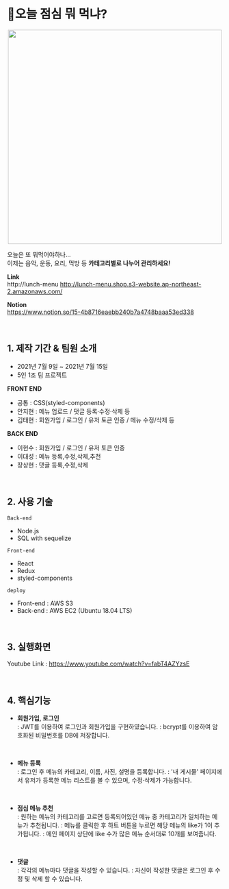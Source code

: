 # 🍕오늘 점심 뭐 먹냐?

<center>
<img src="https://github.com/jihyunan-dev/hanghae_mini_front/blob/development/public/og-image-lunch.jpg?raw=true" width="500px">
</center>

오늘은 또 뭐먹어야하나...  
이제는 음악, 운동, 요리, 먹방 등 **카테고리별로 나누어 관리하세요!**

**Link**  
http://lunch-menu
http://lunch-menu.shop.s3-website.ap-northeast-2.amazonaws.com/

**Notion**  
https://www.notion.so/15-4b8716eaebb240b7a4748baaa53ed338

<br>

## 1. 제작 기간 & 팀원 소개

- 2021년 7월 9일 ~ 2021년 7월 15일
- 5인 1조 팀 프로젝트

**FRONT END**

- 공통 : CSS(styled-components)
- 안지현 : 메뉴 업로드 / 댓글 등록·수정·삭제 등
- 김태현 : 회원가입 / 로그인 / 유저 토큰 인증 / 메뉴 수정/삭제 등

**BACK END**

- 이현수 : 회원가입 / 로그인 / 유저 토큰 인증
- 이대성 : 메뉴 등록,수정,삭제,추천
- 장상현 : 댓글 등록,수정,삭제

<br>

## 2. 사용 기술

`Back-end`

- Node.js
- SQL with sequelize

`Front-end`

- React
- Redux
- styled-components

`deploy`

- Front-end : AWS S3
- Back-end : AWS EC2 (Ubuntu 18.04 LTS)

<br>

## 3. 실행화면

Youtube Link : https://www.youtube.com/watch?v=fabT4AZYzsE

<br>

## 4. 핵심기능

- **회원가입, 로그인**  
  : JWT를 이용하여 로그인과 회원가입을 구현하였습니다.
  : bcrypt를 이용하여 암호화된 비밀번호를 DB에 저장합니다.

  <br>

- **메뉴 등록**  
  : 로그인 후 메뉴의 카테고리, 이름, 사진, 설명을 등록합니다.
  : '내 게시물' 페이지에서 유저가 등록한 메뉴 리스트를 볼 수 있으며, 수정·삭제가 가능합니다.

<br>

- **점심 메뉴 추천**  
  : 원하는 메뉴의 카테고리를 고르면 등록되어있던 메뉴 중 카테고리가 일치하는 메뉴가 추천됩니다.
  : 메뉴를 클릭한 후 하트 버튼을 누르면 해당 메뉴의 like가 1이 추가됩니다.
  : 메인 페이지 상단에 like 수가 많은 메뉴 순서대로 10개를 보여줍니다.

<br>

- **댓글**  
  : 각각의 메뉴마다 댓글을 작성할 수 있습니다.
  : 자신이 작성한 댓글은 로그인 후 수정 및 삭제 할 수 있습니다.
